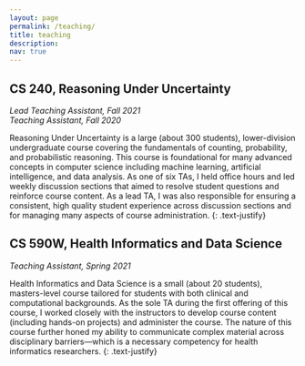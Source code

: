 ```yaml
---
layout: page
permalink: /teaching/
title: teaching
description: 
nav: true
---
```


## CS 240, Reasoning Under Uncertainty
_Lead Teaching Assistant, Fall 2021_ <br />
_Teaching Assistant, Fall 2020_

Reasoning Under Uncertainty is a large (about 300 students), lower-division undergraduate course covering the fundamentals of counting, probability, and probabilistic reasoning.
This course is foundational for many advanced concepts in computer science including machine learning, artificial intelligence, and data analysis.
As one of six TAs, I held office hours and led weekly discussion sections that aimed to resolve student questions and reinforce course content.
As a lead TA, I was also responsible for ensuring a consistent, high quality student experience across discussion sections and for managing many aspects of course administration.
{: .text-justify}


## CS 590W, Health Informatics and Data Science
_Teaching Assistant, Spring 2021_

Health Informatics and Data Science is a small (about 20 students), masters-level course tailored for students with both clinical and computational backgrounds.
As the sole TA during the first offering of this course, I worked closely with the instructors to develop course content (including hands-on projects) and administer the course.
The nature of this course further honed my ability to communicate complex material across disciplinary barriers&mdash;which is a necessary competency for health informatics researchers.
{: .text-justify}
